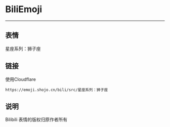 # BiliEmoji
---
## 表情
星座系列：狮子座
## 链接
使用Cloudflare
```
https://emoji.shojo.cn/bili/src/星座系列：狮子座
```
## 说明
Bilibili 表情的版权归原作者所有
